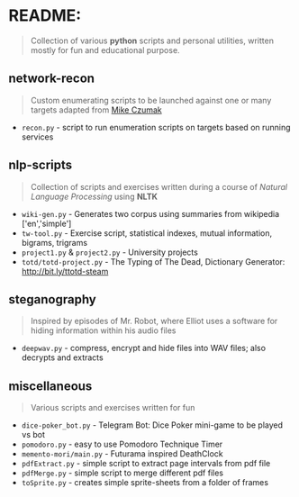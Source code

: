 # README:
> Collection of various **python** scripts and personal utilities, written mostly for fun and educational purpose.

## network-recon 
> Custom enumerating scripts to be launched against one or many targets adapted from [Mike Czumak](https://www.securitysift.com/offsec-pwb-oscp/)
- `recon.py`                     - script to run enumeration scripts on targets based on running services

## nlp-scripts 
> Collection of scripts and exercises written during a course of *Natural Language Processing* using **NLTK**

- `wiki-gen.py`                  - Generates two corpus using summaries from wikipedia ['en','simple']
- `tw-tool.py`                   - Exercise script, statistical indexes, mutual information, bigrams, trigrams
- `project1.py` & `project2.py`  - University projects
- `totd/totd-project.py`         - The Typing of The Dead, Dictionary Generator: http://bit.ly/ttotd-steam

## steganography 
> Inspired by episodes of Mr. Robot, where Elliot uses a software for hiding information within his audio files
- `deepwav.py`                   - compress, encrypt and hide files into WAV files; also decrypts and extracts


## miscellaneous 
> Various scripts and exercises written for fun

- `dice-poker_bot.py`            - Telegram Bot: Dice Poker mini-game to be played vs bot
- `pomodoro.py`                  - easy to use Pomodoro Technique Timer
- `memento-mori/main.py`         - Futurama inspired DeathClock
- `pdfExtract.py`                - simple script to extract page intervals from pdf file
- `pdfMerge.py`                  - simple script to merge different pdf files
- `toSprite.py`                  - creates simple sprite-sheets from a folder of frames
